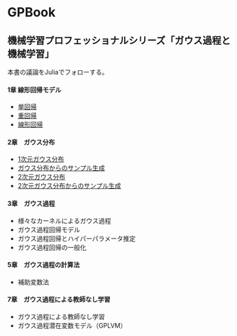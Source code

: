 # GPBook

## 機械学習プロフェッショナルシリーズ「ガウス過程と機械学習」

本書の議論をJuliaでフォローする。

#### 1章 線形回帰モデル
 - [単回帰](https://github.com/akiabe/GPBook/blob/main/pdf/linear.pdf)
 - [重回帰](https://github.com/akiabe/GPBook/blob/main/pdf/multiple.pdf)
 - [線形回帰](https://github.com/akiabe/GPBook/blob/main/pdf/nonlinear.pdf)
 
#### 2章　ガウス分布
 - [1次元ガウス分布](https://github.com/akiabe/GPBook/blob/main/pdf/gauss-dist.pdf)
 - [ガウス分布からのサンプル生成](https://github.com/akiabe/GPBook/blob/main/pdf/gauss_box-muller.pdf)
 - [2次元ガウス分布](https://github.com/akiabe/GPBook/blob/main/pdf/mult-gauss.pdf)
 - [2次元ガウス分布からのサンプル生成](https://github.com/akiabe/GPBook/blob/main/pdf/mult-gauss_sampling.pdf)

#### 3章　ガウス過程
 - 様々なカーネルによるガウス過程
 - ガウス過程回帰モデル
 - ガウス過程回帰とハイパーパラメータ推定
 - ガウス過程回帰の一般化
 
#### 5章　ガウス過程の計算法
 - 補助変数法

#### 7章　ガウス過程による教師なし学習
 - ガウス過程による教師なし学習
 - ガウス過程潜在変数モデル（GPLVM）
